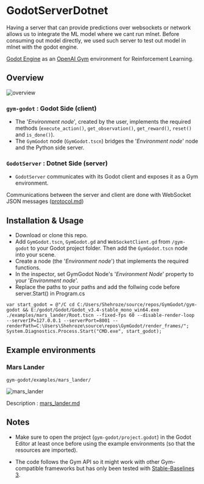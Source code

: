 # GodotServerDotnet
Having a server that can provide predictions over websockets or network allows us to integrate the ML model where we cant run mlnet. Before consuming out model directly, we used such server to test out model in mlnet with the godot engine.

[Godot Engine](https://godotengine.org/) as an [OpenAI Gym](https://github.com/openai/gym) environment for Reinforcement Learning.

## Overview

![overview](https://github.com/HugoTini/GymGodot/blob/main/overview.svg)

### `gym-godot` : Godot Side (client)
- The '_Environment node_', created by the user, implements the required methods (`execute_action()`, `get_observation()`, `get_reward()`, `reset()` and `is_done()`).
- The `GymGodot` node (`GymGodot.tscn`) bridges the '_Environment node_' node and the Python side server.

### `GodotServer` : Dotnet Side (server)
- `GodotServer` communicates with its Godot client and exposes it as a Gym environment.

Communications between the server and client are done with WebSocket JSON messages ([protocol.md](protocol.md))

## Installation & Usage

- Download or clone this repo.
- Add `GymGodot.tscn`, `GymGodot.gd` and `WebSocketClient.gd` from `/gym-godot` to your Godot project folder. Then add the `GymGodot.tscn` node into your scene.
- Create a node (the '_Environment node_') that implements the required functions.
- In the inspector, set GymGodot Node's '_Environment Node_' property to your '_Environment node_'.
- Replace the paths to your paths and add the follwing code before server.Start() in Program.cs
```
var start_godot = @"/C cd C:/Users/Shehroze/source/repos/GymGodot/gym-godot && E:/godot/Godot/Godot_v3.4-stable_mono_win64.exe ./examples/mars_lander/Root.tscn --fixed-fps 60 --disable-render-loop --serverIP=127.0.0.1 --serverPort=8001 --renderPath=C:\Users\Shehroze\source\repos\GymGodot/render_frames/";
System.Diagnostics.Process.Start("CMD.exe", start_godot);
```

## Example environments

### Mars Lander

`gym-godot/examples/mars_lander/`

![mars_lander](./gym-godot/examples/mars_lander/output.gif)

Description : [mars_lander.md](gym-godot/examples/mars_lander/mars_lander.md)

## Notes

- Make sure to open the project (`gym-godot/project.godot`) in the Godot Editor at least once before using the example environments (so that the resources are imported).

- The code follows the Gym API so it might work with other Gym-compatible frameworks but has only been tested with [Stable-Baselines 3](https://github.com/DLR-RM/stable-baselines3).

